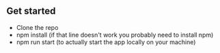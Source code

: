 ## Get started

- Clone the repo
- npm install (if that line doesn't work you probably need to install npm)
- npm run start (to actually start the app locally on your machine)